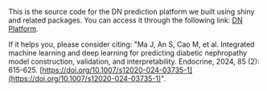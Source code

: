 This is the source code for the DN prediction platform we built using shiny and related packages. You can access it through the following link: [DN Platform](https://platform.maworks.cn/DN).

If it helps you, please consider citing: "Ma J, An S, Cao M, et al. Integrated machine learning and deep learning for predicting diabetic nephropathy model construction, validation, and interpretability. Endocrine, 2024, 85 (2): 615-625. [https://doi.org/10.1007/s12020-024-03735-1](https://doi.org/10.1007/s12020-024-03735-1)".

